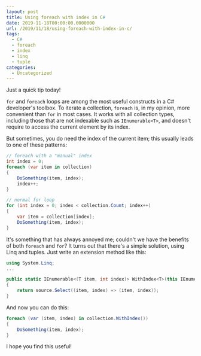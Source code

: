 ```yaml
---
layout: post
title: Using foreach with index in C#
date: 2019-11-18T00:00:00.0000000
url: /2019/11/18/using-foreach-with-index-in-c/
tags:
  - C#
  - foreach
  - index
  - linq
  - tuple
categories:
  - Uncategorized
---
```



Just a quick tip today!

`for` and `foreach` loops are among the most useful constructs in a C# developer's toolbox. To iterate a collection, `foreach` is, in my opinion, more convenient than `for` in most cases. It works with all collection types, including those that are not indexable such as `IEnumerable<T>`, and doesn't require to access the current element by its index.

But sometimes, you do need the index of the current item; this usually leads to one of these patterns:

```csharp
// foreach with a "manual" index
int index = 0;
foreach (var item in collection)
{
    DoSomething(item, index);
    index++;
}

// normal for loop
for (int index = 0; index < collection.Count; index++)
{
    var item = collection[index];
    DoSomething(item, index);
}
```

It's something that has always annoyed me; couldn't we have the benefits of both `foreach` and `for`? It turns out that there's a simple solution, using Linq and tuples. Just write an extension method like this:

```csharp
using System.Linq;
...

public static IEnumerable<(T item, int index)> WithIndex<T>(this IEnumerable<T> source)
{
    return source.Select((item, index) => (item, index));
}
```

And now you can do this:

```csharp
foreach (var (item, index) in collection.WithIndex())
{
    DoSomething(item, index);
}
```

I hope you find this useful!

